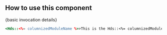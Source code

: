 ## How to use this component

<!-- use the same heading order from Guidelines -->
{basic invocation details}

<!-- This below is just an example of invocation, to get started -->
```handlebars
<Hds::<%= columnizedModuleName %>>This is the Hds::<%= columnizedModuleName %> component </Hds::<%= columnizedModuleName %>>
```
